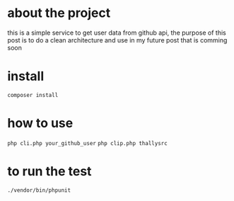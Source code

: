 # about the project

this is a simple service to get user data from github api, the purpose of this post is to do a clean architecture and use in my future post that is comming soon

# install 
`composer install`

# how to use
`php cli.php your_github_user`
`php clip.php thallysrc`

# to run the test
`./vendor/bin/phpunit`
